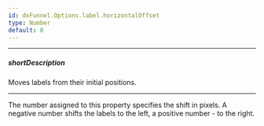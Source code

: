 ```yaml
---
id: dxFunnel.Options.label.horizontalOffset
type: Number
default: 0
---
```

---
##### shortDescription
Moves labels from their initial positions.

---
The number assigned to this property specifies the shift in pixels. A negative number shifts the labels to the left, a positive number - to the right.
